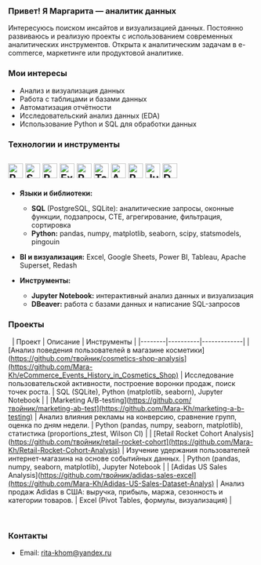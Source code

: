 ### Привет! Я Маргарита — аналитик данных

Интересуюсь поиском инсайтов и визуализацией данных. Постоянно развиваюсь и реализую проекты с использованием современных аналитических инструментов. Открыта к аналитическим задачам в e-commerce, маркетинге или продуктовой аналитике.


### Мои интересы

- Анализ и визуализация данных  
- Работа с таблицами и базами данных  
- Автоматизация отчётности  
- Исследовательский анализ данных (EDA)  
- Использование Python и SQL для обработки данных  

### Технологии и инструменты

<img alt="PostgreSQL" src="https://img.shields.io/badge/PostgreSQL-316192?logo=postgresql&logoColor=white" height="30"/> <img alt="SQLite" src="https://img.shields.io/badge/SQLite-003B57?logo=sqlite&logoColor=white" height="30"/> <img alt="Python" src="https://img.shields.io/badge/Python-3776AB?logo=python&logoColor=white" height="30"/> <img alt="Excel" src="https://img.shields.io/badge/Microsoft_Excel-217346?logo=microsoft-excel&logoColor=white" height="30"/> <img alt="Power BI" src="https://img.shields.io/badge/Power_BI-F2C811?logo=microsoft-power-bi&logoColor=black" height="30"/> <img alt="Tableau" src="https://img.shields.io/badge/Tableau-E97627?logo=tableau&logoColor=white" height="30"/> <img alt="Apache Superset" src="https://img.shields.io/badge/Apache_Superset-000000?logo=apache-superset&logoColor=white" height="30"/> <img alt="Redash" src="https://img.shields.io/badge/Redash-FF3B30?logo=redash&logoColor=white" height="30"/> <img alt="Jupyter" src="https://img.shields.io/badge/Jupyter-F37626?logo=jupyter&logoColor=white" height="30"/> <img alt="DBeaver" src="https://img.shields.io/badge/DBeaver-4E97A1?logo=dbeaver&logoColor=white" height="30"/> 
---

- **Языки и библиотеки:**  
  - **SQL** (PostgreSQL, SQLite): аналитические запросы, оконные функции, подзапросы, CTE, агрегирование, фильтрация, сортировка  
  - **Python:** pandas, numpy, matplotlib, seaborn, scipy, statsmodels, pingouin  

- **BI и визуализация:** Excel, Google Sheets, Power BI, Tableau, Apache Superset, Redash

- **Инструменты:**  
  - **Jupyter Notebook:** интерактивный анализ данных и визуализация  
  - **DBeaver:** работа с базами данных и написание SQL-запросов  


### Проекты
&nbsp;
| Проект | Описание | Инструменты |
|--------|----------|-------------|
| [Анализ поведения пользователей в магазине косметики](https://github.com/твойник/cosmetics-shop-analysis](https://github.com/Mara-Kh/eCommerce_Events_History_in_Cosmetics_Shop) | Исследование пользовательской активности, построение воронки продаж, поиск точек роста. | SQL (SQLite), Python (matplotlib, seaborn), Jupyter Notebook |
| [Marketing A/B-testing](https://github.com/твойник/marketing-ab-test](https://github.com/Mara-Kh/marketing-a-b-testing) | Анализ влияния рекламы на конверсию, сравнение групп, оценка по дням недели. | Python (pandas, numpy, seaborn, matplotlib), статистика (proportions_ztest, Wilson CI) |
| [Retail Rocket Cohort Analysis](https://github.com/твойник/retail-rocket-cohort](https://github.com/Mara-Kh/Retail-Rocket-Cohort-Analysis) | Изучение удержания пользователей интернет-магазина на основе событийных данных. | Python (pandas, numpy, seaborn, matplotlib), Jupyter Notebook |
| [Adidas US Sales Analysis](https://github.com/твойник/adidas-sales-excel](https://github.com/Mara-Kh/Adidas-US-Sales-Dataset-Analys) | Анализ продаж Adidas в США: выручка, прибыль, маржа, сезонность и категории товаров. | Excel (Pivot Tables, формулы, визуализация) |

&nbsp;
### Контакты

- Email: rita-khom@yandex.ru
